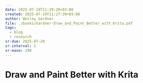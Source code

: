 ```yaml
---
date: 2025-07-19T11:29:20+03:00
created: 2025-07-19T11:27:39+03:00
author: Wesley Gardner
file: ./books/Gardner-Draw_and_Paint_Better_with_Krita.pdf
tags:
  - blog
  - research
sr-due: 2025-07-20
sr-interval: 1
sr-ease: 198
---
```


# Draw and Paint Better with Krita


